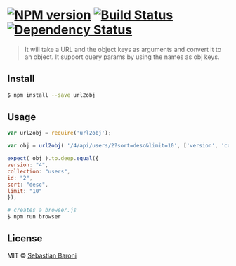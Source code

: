 #  [![NPM version][npm-image]][npm-url] [![Build Status][travis-image]][travis-url] [![Dependency Status][daviddm-image]][daviddm-url]

> It will take a URL and the object keys as arguments and convert it to an object. It support query params by using the names as obj keys.


## Install

```sh
$ npm install --save url2obj
```


## Usage

```js
var url2obj = require('url2obj');

var obj = url2obj( '/4/api/users/2?sort=desc&limit=10', ['version', 'collection', 'id'], 'api' );

expect( obj ).to.deep.equal({
version: "4",
collection: "users",
id: "2",
sort: "desc",
limit: "10"
});
```

```sh
# creates a browser.js
$ npm run browser
```


## License

MIT © [Sebastian Baroni](http://laantorcha.net)


[npm-image]: https://badge.fury.io/js/url2obj.svg
[npm-url]: https://npmjs.org/package/url2obj
[travis-image]: https://travis-ci.org/laantorchaweb/url2obj.svg?branch=master
[travis-url]: https://travis-ci.org/laantorchaweb/url2obj
[daviddm-image]: https://david-dm.org/laantorchaweb/url2obj.svg?theme=shields.io
[daviddm-url]: https://david-dm.org/laantorchaweb/url2obj
